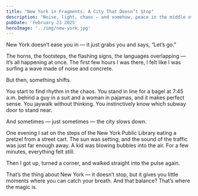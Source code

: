 ```yaml
---
title: "New York in Fragments: A City That Doesn’t Stop"
description: "Noise, light, chaos — and somehow, peace in the middle of it"
pubDate: 'February 23 2025'
heroImage: '../img/new-york.jpg'
---
```


New York doesn’t ease you in — it just grabs you and says, “Let’s go.”

The horns, the footsteps, the flashing signs, the languages overlapping — it’s all happening at once. The first few hours I was there, I felt like I was surfing a wave made of noise and concrete.

But then, something shifts.

You start to find rhythm in the chaos. You stand in line for a bagel at 7:45 a.m. behind a guy in a suit and a woman in pajamas, and it makes perfect sense. You jaywalk without thinking. You instinctively know which subway door to stand near.

And sometimes — just sometimes — the city slows down.

One evening I sat on the steps of the New York Public Library eating a pretzel from a street cart. The sun was setting, and the sound of the traffic was just far enough away. A kid was blowing bubbles into the air. For a few minutes, everything felt still.

Then I got up, turned a corner, and walked straight into the pulse again.

That’s the thing about New York — it doesn’t stop, but it gives you little moments where you can catch your breath. And that balance? That’s where the magic is.
